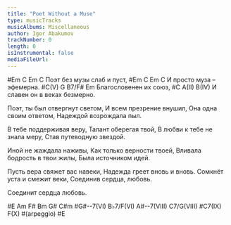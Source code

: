 ```yaml
---
title: "Poet Without a Muse"
type: musicTracks
musicAlbums: Miscellaneous
author: Igor Abakumov
trackNumber: 0
length: 0
isInstrumental: false
mediaFileUrl: 
---
```


#Em        C           Em   C
Поэт без музы слаб и пуст,
#Em        C         Em   C
И просто муза – эфемерна.
#C(V)     G    B7/F# Em
Благословенен их  союз,
#C        A(II)          B(IV)
И славен он в веках безмерно.

Поэт, ты был отвергнут светом,
И всем презрение внушил,
Она одна своим ответом,
Надеждой возрождала пыл.

В тебе поддерживая веру,
Талант оберегая твой,
В любви к тебе не знала меру,
Став путеводную звездой.

Иной не жаждала наживы,
Как только верности твоей,
Вливала бодрость в твои жилы,
Была источником идей.

Пусть вера свяжет вас навеки,
Надежда греет вновь и вновь.
Сомкнёт уста и смежит веки,
Соединив сердца, любовь.

Соединит сердца любовь.

#E Am F# Bm G# C#m
#G#--7(VI) B♭7/F(VI) A#--7(VIII) C7/G(VIII)
#C7(IX) F(X) 
#(arpeggio)
#E

